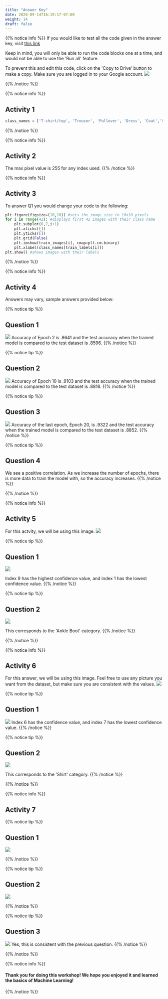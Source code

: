 ```yaml
---
title: "Answer Key"
date: 2020-09-14T16:19:17-07:00
weight: 14
draft: false
---
```


{{% notice info %}}
If you would like to test all the code given in the answer key, visit <a href="https://colab.research.google.com/drive/1NtI1_iiNvq1J9rQsEaKEbiFsotkL_C0T?usp=sharing" target="_blank">this link</a> 

Keep in mind, you will only be able to run the code blocks one at a time, and would not be able to use the 'Run all' feature.

To prevent this and edit this code, click on the 'Copy to Drive' button to make a copy. Make sure you are logged in to your Google account.
![](https://i.imgur.com/jOCZnCu.png)


{{% /notice %}}

{{% notice info %}}
## Activity 1
```python
class_names = ['T-shirt/top', 'Trouser', 'Pullover', 'Dress', 'Coat','Sandal', 'Shirt', 'Sneaker', 'Bag', 'Ankle boot']  
```
{{% /notice %}}

{{% notice info %}}
## Activity 2
The max pixel value is 255 for any index used.
{{% /notice %}}

{{% notice info %}}
## Activity 3
To answer Q1 you would change your code to the following:
```python
plt.figure(figsize=(10,10)) #sets the image size to 10x10 pixels
for i in range(42): #displays first 42 images with their class name
    plt.subplot(6,7,i+1)
    plt.xticks([])
    plt.yticks([])
    plt.grid(False)
    plt.imshow(train_images[i], cmap=plt.cm.binary) 
    plt.xlabel(class_names[train_labels[i]])
plt.show() #shows images with their labels 
```
{{% /notice %}}


{{% notice info %}}
## Activity 4
Answers may vary, sample answers provided below:

{{% notice tip %}}
## Question 1
![](https://i.imgur.com/FO10D17.png)
Accuracy of Epoch 2 is .8641 and the test accuracy when the trained model is compared to the test dataset is .8596.
{{% /notice %}}

{{% notice tip %}}
## Question 2
![](https://i.imgur.com/jWv0hRh.png)
Accuracy of Epoch 10 is .9103 and the test accuracy when the trained model is compared to the test dataset is .8818.
{{% /notice %}}

{{% notice tip %}}
## Question 3
![](https://i.imgur.com/IVG9JBQ.png)
Accuracy of the last epoch, Epoch 20, is .9322 and the test accuracy when the trained model is compared to the test dataset is .8852.
{{% /notice %}}

{{% notice tip %}}
## Question 4
We see a positive correlation. As we increase the number of epochs, there is more data to train the model with, so the accuracy increases.
{{% /notice %}}

{{% /notice %}}


{{% notice info %}}
## Activity 5
For this actvity, we will be using this image.
![](https://i.imgur.com/xpNX55h.png)

{{% notice tip %}}
## Question 1
![](https://i.imgur.com/td1b4Jk.png)

Index 9 has the highest confidence value, and index 1 has the lowest confidence value.
{{% /notice %}}

{{% notice tip %}}
## Question 2
![](https://i.imgur.com/XeZoptk.png)

This corresponds to the 'Ankle Boot' category.
{{% /notice %}}

{{% /notice %}}


{{% notice info %}}
## Activity 6
For this answer, we will be using this image. Feel free to use any picture you want from the dataset, but make sure you are consistent with the values.
![](https://i.imgur.com/h80xTzB.png)

{{% notice tip %}}
## Question 1
![](https://i.imgur.com/3qYHNy1.png)
Index 6 has the confidence value, and index 7 has the lowest confidence value.
{{% /notice %}}

{{% notice tip %}}
## Question 2
![](https://i.imgur.com/tUevgLO.png)

This corresponds to the 'Shirt' category.
{{% /notice %}}

{{% /notice %}}


{{% notice info %}}
## Activity 7

{{% notice tip %}}
## Question 1
![](https://i.imgur.com/wzEthN5.png)

{{% /notice %}}

{{% notice tip %}}
## Question 2
![](https://i.imgur.com/AiO5z0P.png)

{{% /notice %}}

{{% notice tip %}}
## Question 3
![](https://i.imgur.com/ZzQozz8.png)
Yes, this is consistent with the previous question.
{{% /notice %}}

{{% /notice %}}

{{% notice info %}}
#### Thank you for doing this workshop! We hope you enjoyed it and learned the basics of Machine Learning!
{{% /notice %}}
